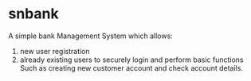 # snbank
A simple bank Management System which allows: 

1) new user registration 
2) already existing users to securely login and perform basic functions
Such as creating new customer account and check account details.
